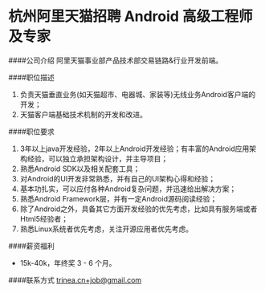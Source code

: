 杭州阿里天猫招聘 Android 高级工程师及专家
==========

####公司介绍
阿里天猫事业部产品技术部交易链路&行业开发前端。  

####职位描述
1. 负责天猫垂直业务(如天猫超市、电器城、家装等)无线业务Android客户端的开发；
2. 天猫客户端基础技术机制的开发和改进。  

####职位要求 
1. 3年以上java开发经验，2年以上Android开发经验；有丰富的Android应用架构经验，可以独立承担架构设计，并主导项目； 
2. 熟悉Android SDK以及相关配套工具；
3. 对Android的UI开发非常熟悉，并有自己的UI架构心得和经验；
4. 基本功扎实，可以应付各种Android复杂问题，并迅速给出解决方案；
5. 熟悉Android Framework层，并有一定Android源码阅读经验； 
6. 除了Android之外，具备其它方面开发经验的优先考虑，比如具有服务端或者Html5经验者；
7. 熟悉Linux系统者优先考虑，关注开源应用者优先考虑。

####薪资福利
- 15k-40k，年终奖 3 - 6 个月。 

####联系方式
[trinea.cn+job@gmail.com](mailto:trinea.cn+job@gmail.com)   
